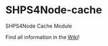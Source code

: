 # SHPS4Node-cache
SHPS4Node Cache Module

Find all information in the [Wiki](https://github.com/Skellods-Network/SHPS4Node-cache/wiki)!
